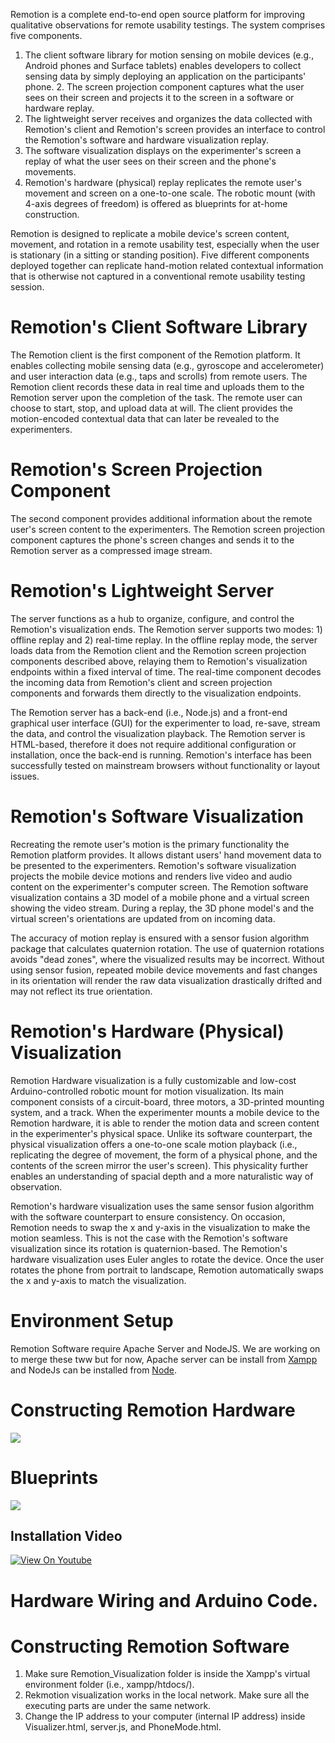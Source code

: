 Remotion is a complete end-to-end open source platform for improving qualitative observations for remote usability testings. The system comprises five components.

1. The client software library for motion sensing on mobile devices (e.g., Android phones and Surface tablets)
enables developers to collect sensing data by simply deploying an application on the participants' phone. 2. The screen projection component captures what the user sees on their screen and projects it to the screen in a software or hardware replay.
3. The lightweight server receives and organizes the data collected with Remotion's client and Remotion's screen provides an interface to control the Remotion's software and hardware visualization replay.
4. The software visualization displays on the experimenter's screen a replay of what the user sees on their screen and the phone's movements.
5. Remotion's hardware (physical) replay replicates the remote user's movement and screen on a one-to-one scale. The robotic mount (with 4-axis degrees of freedom) is offered as blueprints for at-home construction.

Remotion is designed to replicate a mobile device's screen content, movement, and rotation in a remote usability test, especially when the user is stationary (in a sitting or standing position). Five different components deployed together can replicate hand-motion related contextual information that is otherwise not captured in a conventional remote usability testing session.

# Remotion's Client Software Library
The Remotion client is the first component of the Remotion platform. It enables collecting mobile sensing data (e.g., gyroscope and accelerometer) and user interaction data (e.g., taps and scrolls) from remote users. The Remotion client records these data in real time and uploads them to the Remotion server upon the completion of the task. The remote user can choose to start, stop, and upload data at will. The client provides the motion-encoded contextual data that can later be revealed to the experimenters.

# Remotion's Screen Projection Component
The second component provides additional information about the remote user's screen content to the experimenters. The Remotion screen projection component captures the phone's screen changes and sends it to the Remotion server as a compressed image stream.

# Remotion's Lightweight Server
The server functions as a hub to organize, configure, and control the Remotion's visualization ends. The Remotion server supports two modes: 1) offline replay and 2) real-time replay. In the offline replay mode, the server loads data from the Remotion client and the Remotion screen projection components described above, relaying them to Remotion's visualization endpoints within a fixed interval of time. The real-time component decodes the incoming data from Remotion's client and screen projection components and forwards them directly to the visualization endpoints.

The Remotion server has a back-end (i.e., Node.js) and a front-end graphical user interface (GUI) for the experimenter to load, re-save, stream the data, and control the visualization playback. The Remotion server is HTML-based, therefore it does not require additional configuration or installation, once the back-end is running. Remotion's interface has been successfully tested on mainstream browsers without functionality or layout issues.

# Remotion's Software Visualization
Recreating the remote user's motion is the primary functionality the Remotion platform provides. It allows distant users' hand movement data to be presented to the experimenters. Remotion's software visualization projects the mobile device motions and renders live video and audio content on the experimenter's computer screen. The Remotion software visualization contains a 3D model of a mobile phone and a virtual screen showing the video stream. During a replay, the 3D phone model's and the virtual screen's orientations are updated from on incoming data. 

The accuracy of motion replay is ensured with a sensor fusion algorithm package that calculates quaternion rotation. The use of quaternion rotations avoids "dead zones", where the visualized results may be incorrect. Without using sensor fusion, repeated mobile device movements and fast changes in its orientation will render the raw data visualization drastically drifted and may not reflect its true orientation.

# Remotion's Hardware (Physical) Visualization
Remotion Hardware visualization is a fully customizable and low-cost Arduino-controlled robotic mount for motion visualization. Its main component consists of a circuit-board, three motors, a 3D-printed mounting system, and a track. When the experimenter mounts a mobile device to the Remotion hardware, it is able to render the motion data and screen content in the experimenter's physical space. Unlike its software counterpart, the physical visualization offers a one-to-one scale motion playback (i.e., replicating the degree of movement, the form of a physical phone, and the contents of the screen mirror the user's screen). This physicality further enables an understanding of spacial depth and a more naturalistic way of observation.

Remotion's hardware visualization uses the same sensor fusion algorithm with the software counterpart to ensure consistency. On occasion, Remotion needs to swap the x and y-axis in the visualization to make the motion seamless. This is not the case with the Remotion's software visualization since its rotation is quaternion-based. The Remotion's hardware visualization uses Euler angles to rotate the device. Once the user rotates the phone from portrait to landscape, Remotion automatically swaps the x and y-axis to match the visualization.


# Environment Setup
Remotion Software require Apache Server and NodeJS. We are working on to merge these tww but for now, Apache server can be install from [Xampp](https://www.apachefriends.org/index.html) and NodeJs can be installed from [Node](https://nodejs.org/en/). 

# Constructing Remotion Hardware
![](https://github.com/brownhci/Remotion/blob/master/img/Blueprint_1.jpg)

# Blueprints
![](https://github.com/brownhci/Remotion/blob/master/img/Blueprint_2.jpg)

## Installation Video
[![View On Youtube](https://img.youtube.com/vi/tM0cK9_nD2s/0.jpg)](https://www.youtube.com/watch?v=tM0cK9_nD2s)

# Hardware Wiring and Arduino Code.


# Constructing Remotion Software
1. Make sure Remotion_Visualization folder is inside the Xampp's virtual environment folder (i.e., xampp/htdocs/).
2. Rekmotion visualization works in the local network. Make sure all the executing parts are under the same network.
3. Change the IP address to your computer (internal IP address) inside Visualizer.html, server.js, and PhoneMode.html.

